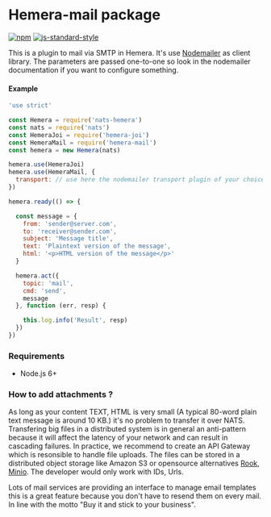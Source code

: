 # Hemera-mail package

[![npm](https://img.shields.io/npm/v/hemera-mail.svg?maxAge=3600)](https://www.npmjs.com/package/hemera-mail)
[![js-standard-style](https://img.shields.io/badge/code%20style-standard-brightgreen.svg)](http://standardjs.com)

This is a plugin to mail via SMTP in Hemera. It's use [Nodemailer](https://nodemailer.com) as client library. The parameters are passed one-to-one so look in the nodemailer documentation if you want to
configure something.

#### Example

```js
'use strict'

const Hemera = require('nats-hemera')
const nats = require('nats')
const HemeraJoi = require('hemera-joi')
const HemeraMail = require('hemera-mail')
const hemera = new Hemera(nats)

hemera.use(HemeraJoi)
hemera.use(HemeraMail, {
  transport: // use here the nodemailer transport plugin of your choice, default is jsonTransport
})

hemera.ready(() => {

  const message = {
    from: 'sender@server.com',
    to: 'receiver@sender.com',
    subject: 'Message title',
    text: 'Plaintext version of the message',
    html: '<p>HTML version of the message</p>'
  }

  hemera.act({
    topic: 'mail',
    cmd: 'send',
    message
  }, function (err, resp) {

    this.log.info('Result', resp)
  })
})

```

### Requirements
- Node.js 6+

### How to add attachments ?

As long as your content TEXT, HTML is very small (A typical 80-word plain text message is around 10 KB.) it's no problem to transfer it over NATS. Transfering big files in a distributed system is in general an anti-pattern because it will affect the latency of your network and can result in cascading failures. In practice, we recommend to create an API Gateway which is resonsible to handle file uploads. The files can be stored in a distributed object storage like Amazon S3 or opensource alternatives [Rook](https://rook.io/), [Minio](https://docs.minio.io/). The developer would only work with IDs, Urls.

Lots of mail services are providing an interface to manage email templates this is a great feature because you don't have to resend them on every mail. In line with the motto "Buy it and stick to your business".
